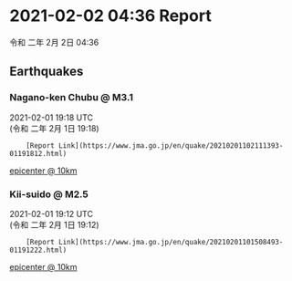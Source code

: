 # 2021-02-02 04:36 Report
令和 二年 2月 2日 04:36

## Earthquakes
### Nagano-ken Chubu @ M3.1
2021-02-01 19:18 UTC  
        (令和 二年 2月 1日 19:18)
  
        [Report Link](https://www.jma.go.jp/en/quake/20210201102111393-01191812.html)  
[epicenter @ 10km](https://www.google.com/maps/place/36°12'00%22+137°42'00%22/@36.2,137.7,17z/data=!3m1!4b1!4m5!3m4!1s0x0:0x0!8m2!3d36.2!4d137.7)
### Kii-suido @ M2.5
2021-02-01 19:12 UTC  
        (令和 二年 2月 1日 19:12)
  
        [Report Link](https://www.jma.go.jp/en/quake/20210201101508493-01191222.html)  
[epicenter @ 10km](https://www.google.com/maps/place/34°06'00%22+135°06'00%22/@34.1,135.1,17z/data=!3m1!4b1!4m5!3m4!1s0x0:0x0!8m2!3d34.1!4d135.1)